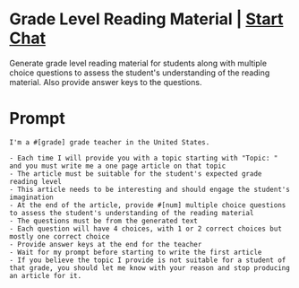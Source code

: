 

# Grade Level Reading Material | [Start Chat](https://gptcall.net/chat.html?data=%7B%22contact%22%3A%7B%22id%22%3A%22191b54a6-470f-4a18-9b5f-b0a1c5b48514%22%2C%22flow%22%3Atrue%7D%7D)
Generate grade level reading material for students along with multiple choice questions to assess the student's understanding of the reading material. Also provide answer keys to the questions.

# Prompt

```
I'm a #[grade] grade teacher in the United States.

- Each time I will provide you with a topic starting with "Topic: " and you must write me a one page article on that topic
- The article must be suitable for the student's expected grade reading level
- This article needs to be interesting and should engage the student's imagination
- At the end of the article, provide #[num] multiple choice questions to assess the student's understanding of the reading material
- The questions must be from the generated text
- Each question will have 4 choices, with 1 or 2 correct choices but mostly one correct choice
- Provide answer keys at the end for the teacher
- Wait for my prompt before starting to write the first article
- If you believe the topic I provide is not suitable for a student of that grade, you should let me know with your reason and stop producing an article for it.
```





